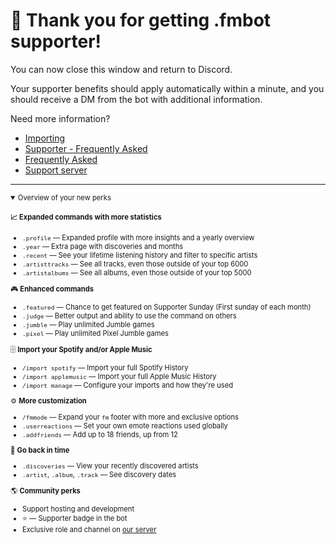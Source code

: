 # 🎉 Thank you for getting .fmbot supporter!

You can now close this window and return to Discord.

Your supporter benefits should apply automatically within a minute, and you should receive a DM from the bot with additional information.

Need more information? 

- [Importing](/importing)
- [Supporter - Frequently Asked](/supporter/#frequently-asked)
- [Frequently Asked](/faq)
- [Support server](https://discord.gg/fmbot)

---

<details style="font-size: .7rem;" open><summary>Overview of your new perks</summary>


<h4>📈 <strong>Expanded commands with more statistics</strong></h4>
<ul>
<li><code>.profile</code> — Expanded profile with more insights and a yearly overview</li>
<li><code>.year</code> — Extra page with discoveries and months</li>
<li><code>.recent</code> — See your lifetime listening history and filter to specific artists</li>
<li><code>.artisttracks</code> — See all tracks, even those outside of your top 6000</li>
<li><code>.artistalbums</code> — See all albums, even those outside of your top 5000</li>
</ul>
<p>🎮 <strong>Enhanced commands</strong></p>
<ul>
<li><code>.featured</code> — Chance to get featured on Supporter Sunday (First sunday of each month)</li>
<li><code>.judge</code> — Better output and ability to use the command on others</li>
<li><code>.jumble</code> — Play unlimited Jumble games</li>
<li><code>.pixel</code> — Play unlimited Pixel Jumble games</li>
</ul>
<p>🗄️ <strong>Import your Spotify and/or Apple Music</strong></p>
<ul>
<li><code>/import spotify</code> — Import your full Spotify History</li>
<li><code>/import applemusic</code> — Import your full Apple Music History</li>
<li><code>/import manage</code> — Configure your imports and how they're used</li>
</ul>
<p>⚙️ <strong>More customization</strong></p>
<ul>
<li><code>/fmmode</code> — Expand your <code>fm</code> footer with more and exclusive options</li>
<li><code>.userreactions</code> — Set your own emote reactions used globally</li>
<li><code>.addfriends</code> — Add up to 18 friends, up from 12</li>
</ul>
<p>🔎 <strong>Go back in time</strong></p>
<ul>
<li><code>.discoveries</code> — View your recently discovered artists</li>
<li><code>.artist</code>, <code>.album</code>, <code>.track</code> — See discovery dates</li>
</ul>
<p>🌎 <strong>Community perks</strong></p>
<ul>
<li>Support hosting and development</li>
<li>⭐ — Supporter badge in the bot</li>
<li>Exclusive role and channel on <a href="https://discord.gg/fmbot">our server</a></li>
</ul>

</details>